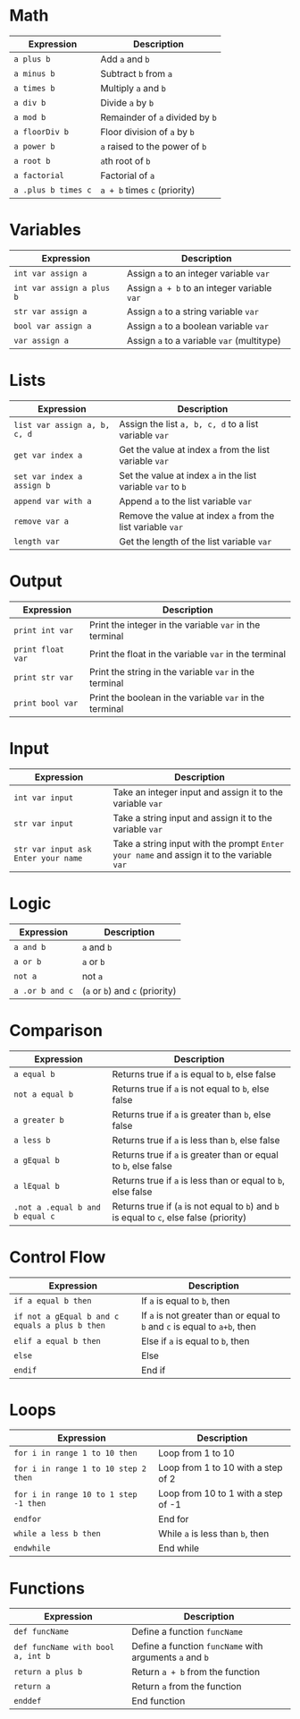 # Math
| Expression | Description |
|---|---|
| `a plus b` | Add `a` and `b` |
| `a minus b` | Subtract `b` from `a` |
| `a times b` | Multiply `a` and `b` |
| `a div b` | Divide `a` by `b` |
| `a mod b` | Remainder of `a` divided by `b` |
| `a floorDiv b` | Floor division of `a` by `b` |
| `a power b` | `a` raised to the power of `b` |
| `a root b` | `a`th root of `b` |
| `a factorial` | Factorial of `a` |
| `a .plus b times c` | `a + b` times `c` (priority) |

# Variables
| Expression | Description |
|---|---|
| `int var assign a` | Assign `a` to an integer variable `var` |
| `int var assign a plus b` | Assign `a + b` to an integer variable `var` |
| `str var assign a` | Assign `a` to a string variable `var` |
| `bool var assign a` | Assign `a` to a boolean variable `var` |
| `var assign a` | Assign `a` to a variable `var` (multitype) |

# Lists
| Expression | Description |
|---|---|
| `list var assign a, b, c, d` | Assign the list `a, b, c, d` to a list variable `var` |
| `get var index a` | Get the value at index `a` from the list variable `var` |
| `set var index a assign b` | Set the value at index `a` in the list variable `var` to `b` |
| `append var with a` | Append `a` to the list variable `var` |
| `remove var a` | Remove the value at index `a` from the list variable `var` |
| `length var` | Get the length of the list variable `var` |

# Output
| Expression | Description |
|---|---|
| `print int var` | Print the integer in the variable `var` in the terminal |
| `print float var` | Print the float in the variable `var` in the terminal |
| `print str var` | Print the string in the variable `var` in the terminal |
| `print bool var` | Print the boolean in the variable `var` in the terminal |

# Input
| Expression | Description |
|---|---|
| `int var input` | Take an integer input and assign it to the variable `var` |
| `str var input` | Take a string input and assign it to the variable `var` |
| `str var input ask Enter your name` | Take a string input with the prompt `Enter your name` and assign it to the variable `var` |

# Logic
| Expression | Description |
|---|---|
| `a and b` | `a` and `b` |
| `a or b` | `a` or `b` |
| `not a` | not `a` |
| `a .or b and c` | (`a` or `b`) and `c` (priority)|

# Comparison
| Expression | Description |
|---|---|
| `a equal b` | Returns true if `a` is equal to `b`, else false |
| `not a equal b` | Returns true if `a` is not equal to `b`, else false |
| `a greater b` | Returns true if `a` is greater than `b`, else false |
| `a less b` | Returns true if `a` is less than `b`, else false |
| `a gEqual b` | Returns true if `a` is greater than or equal to `b`, else false |
| `a lEqual b` | Returns true if `a` is less than or equal to `b`, else false |
| `.not a .equal b and b equal c` | Returns true if (`a` is not equal to `b`) and `b` is equal to `c`, else false (priority)|

# Control Flow
| Expression | Description |
|---|---|
| `if a equal b then` | If `a` is equal to `b`, then |
| `if not a gEqual b and c equals a plus b then` | If `a` is not greater than or equal to `b` and `c` is equal to `a+b`, then |
| `elif a equal b then` | Else if `a` is equal to `b`, then |
| `else` | Else |
| `endif` | End if |

# Loops
| Expression | Description |
|---|---|
| `for i in range 1 to 10 then` | Loop from 1 to 10 |
| `for i in range 1 to 10 step 2 then` | Loop from 1 to 10 with a step of 2 |
| `for i in range 10 to 1 step -1 then` | Loop from 10 to 1 with a step of -1 |
| `endfor` | End for |
| `while a less b then` | While `a` is less than `b`, then |
| `endwhile` | End while |

# Functions
| Expression | Description |
|---|---|
| `def funcName` | Define a function `funcName` |
| `def funcName with bool a, int b` | Define a function `funcName` with arguments `a` and `b` |
| `return a plus b` | Return `a + b` from the function |
| `return a` | Return `a` from the function |
| `enddef` | End function |

